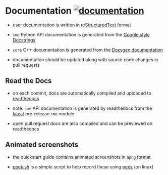 # Documentation [![documentation](https://readthedocs.org/projects/spatial-model-editor/badge/)](https://spatial-model-editor.readthedocs.io/en/stable/)

- user documentation is written in [reStructuredText](https://www.sphinx-doc.org/en/master/usage/restructuredtext/basics.html) format

- `sme` Python API documentation is generated from the [Google style Docstrings](https://www.sphinx-doc.org/en/master/usage/extensions/example_google.html#example-google)

- `core` C++ documentation is generated from the [Doxygen documentation](https://www.doxygen.nl/index.html)

- documentation should be updated along with source code changes in pull requests

## Read the Docs

- on each commit, docs are automatically compiled and uploaded to [readthedocs](https://spatial-model-editor.readthedocs.io/)

- note: `sme` API documentation is generated by readthedocs from the [latest](https://github.com/spatial-model-editor/spatial-model-editor/releases/tag/latest) pre-release `sme` module

- open pull request docs are also compiled and can be previewed on readthedocs

## Animated screenshots

- the quickstart guide contains animated screenshots in `apng` format

- [peek.sh](peek.sh) is a simple script to help record these using [peek](https://github.com/phw/peek) (on linux)
